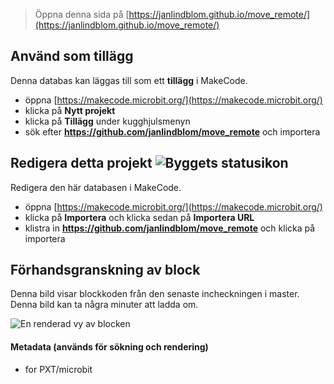 
> Öppna denna sida på [https://janlindblom.github.io/move_remote/](https://janlindblom.github.io/move_remote/)

## Använd som tillägg

Denna databas kan läggas till som ett **tillägg** i MakeCode.

* öppna [https://makecode.microbit.org/](https://makecode.microbit.org/)
* klicka på **Nytt projekt**
* klicka på **Tillägg** under kugghjulsmenyn
* sök efter **https://github.com/janlindblom/move_remote** och importera

## Redigera detta projekt ![Byggets statusikon](https://github.com/janlindblom/move_remote/workflows/MakeCode/badge.svg)

Redigera den här databasen i MakeCode.

* öppna [https://makecode.microbit.org/](https://makecode.microbit.org/)
* klicka på **Importera** och klicka sedan på **Importera URL**
* klistra in **https://github.com/janlindblom/move_remote** och klicka på importera

## Förhandsgranskning av block

Denna bild visar blockkoden från den senaste incheckningen i master.
Denna bild kan ta några minuter att ladda om.

![En renderad vy av blocken](https://github.com/janlindblom/move_remote/raw/master/.github/makecode/blocks.png)

#### Metadata (används för sökning och rendering)

* for PXT/microbit
<script src="https://makecode.com/gh-pages-embed.js"></script><script>makeCodeRender("{{ site.makecode.home_url }}", "{{ site.github.owner_name }}/{{ site.github.repository_name }}");</script>
